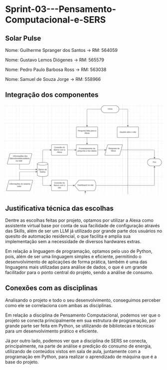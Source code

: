 # Sprint-03---Pensamento-Computacional-e-SERS

## Solar Pulse
Nome: Guilherme Spranger dos Santos -> RM: 564059

Nome: Gustavo Lemos Diógenes -> RM: 565579

Nome: Pedro Paulo Barbosa Ross -> RM: 563038

Nome: Samuel de Souza Jorge -> RM: 558966

## Integração dos componentes
![fluxograma](source/fluxograma.png)

## Justificativa técnica das escolhas

Dentre as escolhas feitas por projeto, optamos por utilizar a Alexa como assistente virtual base por conta de sua facilidade de configuração através das Skills, além de ser um LLM já utilizado por grande parte dos usuários no quesito de automação residencial, o que facilita e amplia sua implementação sem a necessidade de diversos hardwares extras.

Em relação a linguagem de programação, optamos pelo uso de Python, pois, além de ser uma linguagem simples e eficiente, permitindo o desenvolvimento de aplicações de forma prática, também é uma das linguagens mais utilizadas para análise de dados, o que é um grande facilitador para o ponto central do projeto, sendo a análise de consumo.

## Conexões com as disciplinas

Analisando o projeto e todo o seu desenvolvimento, conseguimos perceber como ele se correlaciona com ambas as disciplinas.

Em relação a disciplina de Pensamento Computacional, podemos ver que o projeto se conecta principalmente em sua estrutura de programação, por grande parte ser feita em Python, se utilizando de bibliotecas e técnicas para um desenvolvimento prático e eficiente.

Já por outro lado, podemos ver que a disciplina de SERS se conecta, principalmente, na parte de análise e predição do consumo de energia, utilizando de conteúdos vistos em sala de aula, juntamente com a programação em Python, para realizar o aprendizado de máquina que é a base do projeto.
